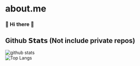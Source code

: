 # about.me

### 👋 Hi there 👋

## Github 𝗦𝘁𝗮𝘁𝘀 (Not include private repos)
![github stats](https://github-readme-stats.vercel.app/api?username=sophatvathana&card_width=510&include_all_commits=true&show_icons=true&theme=radical&count_private=true)  
![Top Langs](https://github-readme-stats.vercel.app/api/top-langs/?username=sophatvathana&card_width=500&langs_count=150&show_icons=true&theme=radical&count_private=true)

 
